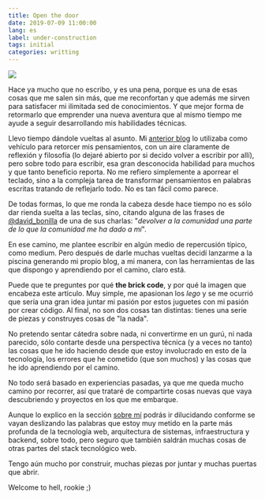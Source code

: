 ```yaml
---
title: Open the door
date: 2019-07-09 11:00:00
lang: es
label: under-construction
tags: initial
categories: writting
---
```

![](/images/open-the-door.jpg)

Hace ya mucho que no escribo, y es una pena, porque es una de esas cosas que me salen sin más, que me reconfortan y que además me sirven para satisfacer mi ilimitada sed de conocimientos. Y que mejor forma de retormarlo que emprender una nueva aventura que al mismo tiempo me ayude a seguir desarrollando mis habilidades técnicas.

Llevo tiempo dándole vueltas al asunto. Mi [anterior blog](http://paraquepensarlo.blogspot.com) lo utilizaba como vehículo para retorcer mis pensamientos, con un aire claramente de reflexión y filosofía (lo dejaré abierto por si decido volver a escribir por allí), pero sobre todo para escribir, esa gran desconocida habilidad para muchos y que tanto beneficio reporta. No me refiero simplemente a aporrear el teclado, sino a la compleja tarea de transformar pensamientos en palabras escritas tratando de reflejarlo todo. No es tan fácil como parece.
<!-- more -->

De todas formas, lo que me ronda la cabeza desde hace tiempo no es sólo dar rienda suelta a las teclas, sino, citando alguna de las frases de [@david_bonilla](https://twitter.com/david_bonilla) de una de sus charlas: "_devolver a la comunidad una parte de lo que la comunidad me ha dado a mí_". 

En ese camino, me plantee escribir en algún medio de repercusión típico, como medium. Pero después de darle muchas vueltas decidí lanzarme a la piscina generando mi propio blog, a mi manera, con las herramientas de las que dispongo y aprendiendo por el camino, claro está.

Puede que te preguntes por qué **the brick code**, y por qué la imagen que encabeza este artículo. Muy simple, me apasionan los _lego_ y se me ocurrió que sería una gran idea juntar mi pasión por estos juguetes con mi pasión por crear código. Al final, no son dos cosas tan distintas: tienes una serie de piezas y construyes cosas de "la nada".

No pretendo sentar cátedra sobre nada, ni convertirme en un gurú, ni nada parecido, sólo contarte desde una perspectiva técnica (y a veces no tanto) las cosas que he ido haciendo desde que estoy involucrado en esto de la tecnología, los errores que he cometido (que son muchos) y las cosas que he ido aprendiendo por el camino. 

No todo será basado en experiencias pasadas, ya que me queda mucho camino por recorrer, así que trataré de compartirte cosas nuevas que vaya descubriendo y proyectos en los que me embarque.

Aunque lo explico en la sección [sobre mí](/about) podrás ir dilucidando conforme se vayan deslizando las palabras que estoy muy metido en la parte más profunda de la tecnología web, arquitectura de sistemas, infraestructura y backend, sobre todo, pero seguro que también saldrán muchas cosas de otras partes del stack tecnológico web.

Tengo aún mucho por construir, muchas piezas por juntar y muchas puertas que abrir. 

Welcome to hell, rookie ;)